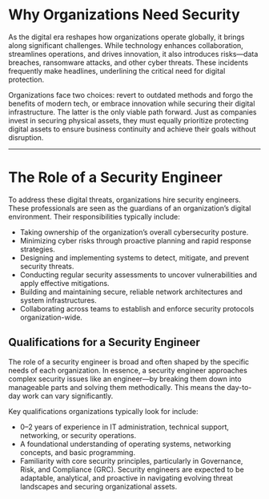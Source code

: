 # Why Organizations Need Security
As the digital era reshapes how organizations operate globally, it brings along significant challenges. While technology enhances collaboration, streamlines operations, and drives innovation, it also introduces risks—data breaches, ransomware attacks, and other cyber threats. These incidents frequently make headlines, underlining the critical need for digital protection.

Organizations face two choices: revert to outdated methods and forgo the benefits of modern tech, or embrace innovation while securing their digital infrastructure. The latter is the only viable path forward. Just as companies invest in securing physical assets, they must equally prioritize protecting digital assets to ensure business continuity and achieve their goals without disruption.

---

# The Role of a Security Engineer

To address these digital threats, organizations hire security engineers. These professionals are seen as the guardians of an organization’s digital environment. Their responsibilities typically include:
- Taking ownership of the organization’s overall cybersecurity posture.
- Minimizing cyber risks through proactive planning and rapid response strategies.
- Designing and implementing systems to detect, mitigate, and prevent security threats.
- Conducting regular security assessments to uncover vulnerabilities and apply effective mitigations.
- Building and maintaining secure, reliable network architectures and system infrastructures.
- Collaborating across teams to establish and enforce security protocols organization-wide.
## Qualifications for a Security Engineer

The role of a security engineer is broad and often shaped by the specific needs of each organization. In essence, a security engineer approaches complex security issues like an engineer—by breaking them down into manageable parts and solving them methodically. This means the day-to-day work can vary significantly.

Key qualifications organizations typically look for include:
- 0–2 years of experience in IT administration, technical support, networking, or security operations.
- A foundational understanding of operating systems, networking concepts, and basic programming.
- Familiarity with core security principles, particularly in Governance, Risk, and Compliance (GRC).
Security engineers are expected to be adaptable, analytical, and proactive in navigating evolving threat landscapes and securing organizational assets.
